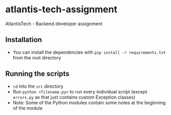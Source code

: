 # atlantis-tech-assignment
AtlantisTech - Backend developer assignment

## Installation
- You can install the dependencies with `pip install -r requirements.txt` from the root directory

## Running the scripts
- `cd` into the `src` directory
- Run `python <filename.py>` to run every individual script (except `errors.py` as that just contains custom Exception classes)
- Note: Some of the Python modules contain some notes at the beginning of the module
